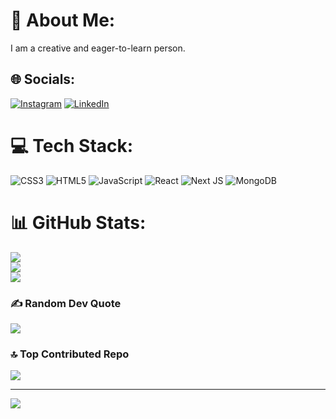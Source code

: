 # 💫 About Me:
I am a creative and eager-to-learn person.
## 🌐 Socials:
[![Instagram](https://img.shields.io/badge/Instagram-%23E4405F.svg?logo=Instagram&logoColor=white)](https://instagram.com/_saharist_) 
[![LinkedIn](https://img.shields.io/badge/LinkedIn-%230077B5.svg?logo=linkedin&logoColor=white)](https://linkedin.com/in/sahar-ghazanfari)

# 💻 Tech Stack:
![CSS3](https://img.shields.io/badge/css3-%231572B6.svg?style=for-the-badge&logo=css3&logoColor=white) ![HTML5](https://img.shields.io/badge/html5-%23E34F26.svg?style=for-the-badge&logo=html5&logoColor=white) ![JavaScript](https://img.shields.io/badge/javascript-%23323330.svg?style=for-the-badge&logo=javascript&logoColor=%23F7DF1E) ![React](https://img.shields.io/badge/react-%2320232a.svg?style=for-the-badge&logo=react&logoColor=%2361DAFB) ![Next JS](https://img.shields.io/badge/Next-black?style=for-the-badge&logo=next.js&logoColor=white) ![MongoDB](https://img.shields.io/badge/MongoDB-%234ea94b.svg?style=for-the-badge&logo=mongodb&logoColor=white)
# 📊 GitHub Stats:
![](https://github-readme-stats.vercel.app/api?username=sahar-ghazanfari&theme=tokyonight&hide_border=true&include_all_commits=false&count_private=false)<br/>
![](https://github-readme-streak-stats.herokuapp.com/?user=sahar-ghazanfari&theme=tokyonight&hide_border=true)<br/>
![](https://github-readme-stats.vercel.app/api/top-langs/?username=sahar-ghazanfari&theme=tokyonight&hide_border=true&include_all_commits=false&count_private=false&layout=compact)

### ✍️ Random Dev Quote
![](https://quotes-github-readme.vercel.app/api?type=horizontal&theme=radical)

### 🔝 Top Contributed Repo
![](https://github-contributor-stats.vercel.app/api?username=sahar-ghazanfari&limit=5&theme=tokyonight&combine_all_yearly_contributions=true)

---
[![](https://visitcount.itsvg.in/api?id=sahar-ghazanfari&icon=0&color=0)](https://visitcount.itsvg.in)
